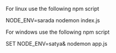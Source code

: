 For linux use the following npm  script

NODE_ENV=sarada nodemon index.js

For windows use the following npm  script

SET NODE_ENV=satya& nodemon app.js
